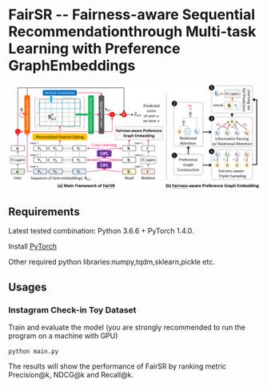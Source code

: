# FairSR -- Fairness-aware Sequential Recommendationthrough Multi-task Learning with Preference GraphEmbeddings

![alt text](https://github.com/fairsr/fairsr/blob/master/FairSR_framework.png)








Requirements
------------

Latest tested combination: Python 3.6.6 + PyTorch 1.4.0.

Install [PyTorch](https://pytorch.org/)

Other required python libraries:numpy,tqdm,sklearn,pickle etc.


Usages
------

### Instagram Check-in Toy Dataset
Train and evaluate the model (you are strongly recommended to run the program on a machine with GPU)

    python main.py 

The results will show the performance of FairSR by ranking metric Precision@k, NDCG@k and Recall@k.
